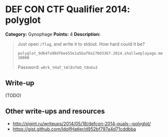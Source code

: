 # DEF CON CTF Qualifier 2014: polyglot

**Category:** Gynophage
**Points:** 4
**Description:**

> Just open `/flag`, and write it to stdout. How hard could it be?
>
> `polyglot_9d64fa98df6ee55e1a5baf0a170d3367.2014.shallweplayaga.me 30000`
>
> Password: `w0rk_tHaT_tAlEnTeD_t0nGu3`

## Write-up

(TODO)

## Other write-ups and resources

* <http://sigint.ru/writeups/2014/05/18/defcon-2014-quals--polyglot/>
* <https://gist.github.com/IdolfHatler/d952bf797a4d71cddbba>
